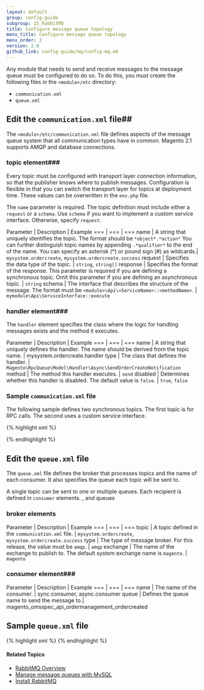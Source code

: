 ```yaml
---
layout: default
group: config-guide
subgroup: 15_RabbitMQ
title: Configure message queue topology
menu_title: Configure message queue topology
menu_order: 2
version: 2.0
github_link: config-guide/mq/config-mq.md
---
```

Any module that needs to send and receive messages to the message queue must be configured to do so. To do this, you must create the following files in the `<module>/etc` directory:

* `communication.xml`
* `queue.xml`

## Edit the `communication.xml` file##

The `<module>/etc/communication.xml` file defines aspects of the message queue system that all communication types have in common. Magento 2.1 supports AMQP and database connections.

### topic element###

Every topic must be configured with transport layer connection information, so that the publisher knows where to publish messages. Configuration is flexible in that you can switch the transport layer for topics at deployment time. These values can be overwritten in the `env.php` file.

The `name` parameter is required. The topic definition must include either a `request` or a `schema`. Use `schema` if you want to implement a custom service interface.  Otherwise, specify `request`.

Parameter | Description | Example
=== | === | ===
name | A string that uniquely identifies the topic. The format should be `*object*.*action*` You can further distinguish topic names by appending `.*qualifier*` to the end of the name. You can specify an asterisk (\*) or pound sign (\#) as wildcards.| `mysystem.ordercreate`, `mysystem.ordercreate.success`
request | Specifies the data type of the topic. | `string`, `string[]`
response | Specifies the format of the response. This parameter is required if you are defining a synchronous topic. Omit this parameter if you are defining an asynchronous topic. | `string`
schema | The interface that describes the structure of the message. The format must be  `<module>\Api\<ServiceName>::<methodName>`. | `mymodule\Api\ServiceInterface::execute`

### handler element###
The `handler` element specifies the class where the logic for handling messages exists and the method it executes.

Parameter | Description | Example
=== | === | ===
name | A string that uniquely defines the handler. The name should be derived from the topic name.  | mysystem.ordercreate.handler
type | The class that defines the handler. | `Magento\RpcQueue\Model\Handler\Async\SendOrderCreateNotification`
method | The method this handler executes. | `send`
disabled | Determines whether this handler is disabled. The default value is `false`. | `true`, `false`

### Sample `communication.xml` file
The following sample defines two synchronous topics. The first topic is for RPC calls. The second uses a custom service interface.

{% highlight xml %}
<?xml version="1.0"?>
<config xmlns:xsi="http://www.w3.org/2001/XMLSchema-instance" xsi:noNamespaceSchemaLocation="urn:magento:framework-message-queue:etc/queue.xsd">
<topic name="synchronous.rpc.test" request="string" response="string">
    <handler name="processRpcRequest" type="Magento\TestModuleSynchronousAmqp\Model\RpcRequestHandler" method="process"/>
</topic>
<topic name="magento.testModuleSynchronousAmqp.api.serviceInterface.execute" schema="Magento\TestModuleSynchronousAmqp\Api\ServiceInterface::execute">
    <handler name="processRemoteRequest" type="Magento\TestModuleSynchronousAmqp\Model\RpcRequestHandler" method="process"/>
</topic>
</config>
{% endhighlight %}

## Edit the `queue.xml` file ##

The `queue.xml` file defines the broker that processes topics and the name of each consumer. It also specifies the queue each topic will be sent to.

A single topic can be sent to one or multiple queues. Each recipient is defined in `consumer` elements. , and queues

### broker elements

Parameter | Description | Example
=== | === | ===
topic | A topic defined in the `communication.xml` file. | `mysystem.ordercreate`, `mysystem.ordercreate.success`
type | The type of message broker. For this release, the value must be `amqp`. | `amqp`
exchange | The name of the exchange to publish to. The default system exchange name is `magento`. | `magento`

### consumer element###

Parameter | Description | Example
=== | === | ===
name | The name of the consumer.  | sync.consumer, async.consumer
queue | Defines the queue name to send the message to.| magento_omsspec_api_ordermanagement_ordercreated

## Sample `queue.xml` file ##

{% highlight xml %}
<config xmlns:xsi="http://www.w3.org/2001/XMLSchema-instance" xsi:noNamespaceSchemaLocation="urn:magento:framework-message-queue:etc/queue.xsd">
    <broker topic="synchronous.rpc.test" type="amqp" exchange="magento">
        <queue consumer="synchronousRpcTestConsumer" name="synchronous.rpc.test" consumerInstance="Magento\Framework\MessageQueue\Rpc\Consumer"/>
    </broker>
    <broker topic="magento.testModuleSynchronousAmqp.api.serviceInterface.execute" type="amqp" exchange="magento">
        <queue consumer="RemoteServiceTestConsumer" name="queue.magento.testModuleSynchronousAmqp.api.serviceInterface.execute" consumerInstance="Magento\Framework\MessageQueue\Rpc\Consumer"/>
    </broker>
</config>
{% endhighlight %}

#### Related Topics
*	<a href="{{page.baseurl}}config-guide/mq/rabbitmq-overview.html">RabbitMQ Overview</a>
*	<a href="{{page.baseurl}}config-guide/mq/manage-mysql.html">Manage message queues with MySQL</a>
*	<a href="{{page.baseurl}}install-gde/prereq/install-rabbitmq.html">Install RabbitMQ</a>
